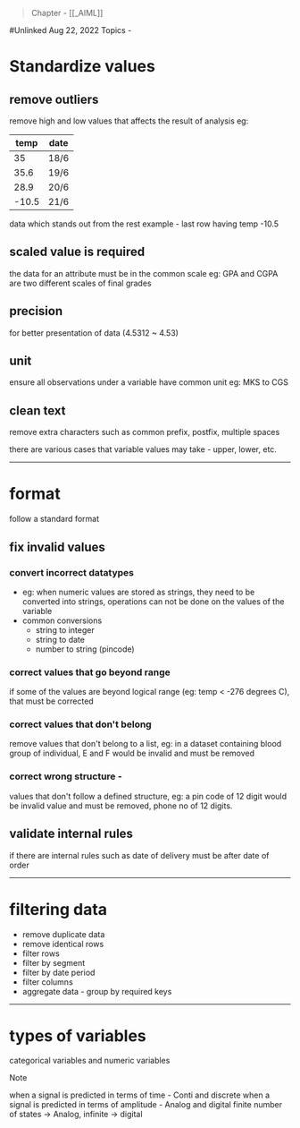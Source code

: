 >Chapter - [[_AIML]]

#Unlinked 
Aug 22, 2022
Topics - 

# Standardize values
## remove outliers
remove high and low values that affects the result of analysis
eg:

| temp | date |
| ---- | ---- |
| 35   | 18/6 |
| 35.6 | 19/6 | 
| 28.9 | 20/6 |
| -10.5 | 21/6 |
data which stands out from the rest
example - last row having temp -10.5


## scaled value is required
the data for an attribute must be in the common scale
eg: GPA and CGPA are two different scales of final grades 

## precision
for better presentation of data (4.5312 ~ 4.53)

## unit
ensure all observations under a variable have common unit
eg: MKS to CGS

## clean text
remove extra characters such as common prefix, postfix, multiple spaces

there are various cases that variable values may take - upper, lower, etc.

---
# format
follow a standard format

## fix invalid values
### convert incorrect datatypes
- eg: when numeric values are stored as strings, they need to be converted into strings, operations can not be done on the values of the variable
- common conversions
	- string to integer
	- string to date
	- number to string (pincode)

### correct values that go beyond range
if some of the values are beyond logical range (eg: temp < -276 degrees C), that must be corrected

### correct values that don't belong 
remove values that don't belong to a list, eg: in a dataset containing blood group of individual, E and F would be invalid and must be removed

### correct wrong structure - 
values that don't follow a defined structure, eg: a pin code of 12 digit would be invalid value and must be removed, phone no of 12 digits.

## validate internal rules
if there are internal rules such as date of delivery must be after date of order

---
# filtering data
- remove duplicate data
- remove identical rows
- filter rows
- filter by segment 
- filter by date period
- filter columns 
- aggregate data - group by required keys

---
# types of variables
categorical variables and numeric variables






>[!NOTE]
>when a signal is predicted in terms of time - Conti and discrete
>when a signal is predicted in terms of amplitude - Analog and digital
>finite number of states -> Analog, infinite -> digital




